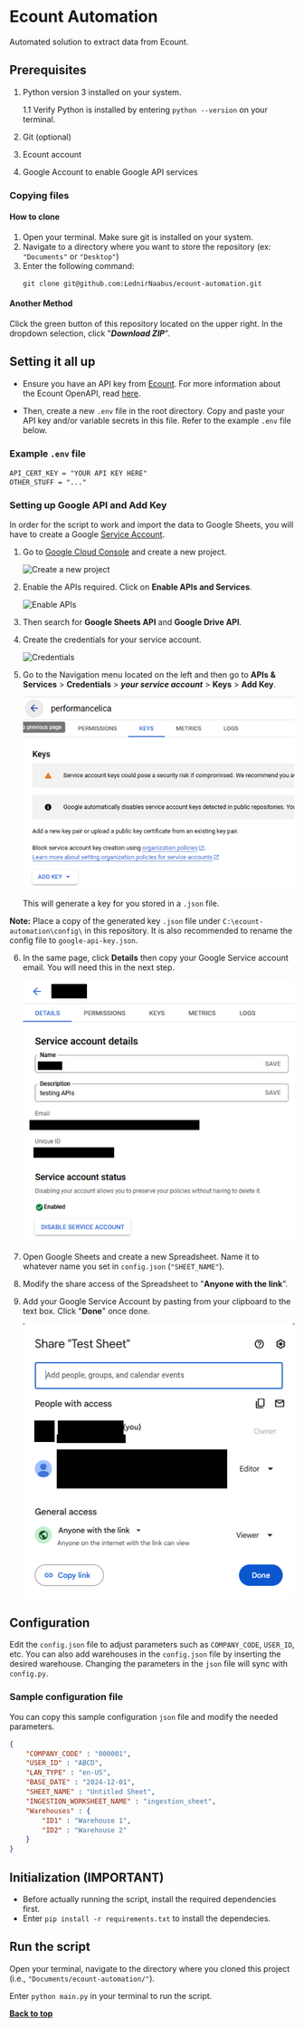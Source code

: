 # Ecount Automation
Automated solution to extract data from Ecount.

## Prerequisites
1. Python version 3 installed on your system.

    1.1 Verify Python is installed by entering `python --version` on your terminal.
 
2. Git (optional)
3. Ecount account
4. Google Account to enable Google API services

### Copying files

#### How to clone
1. Open your terminal. Make sure git is installed on your system.
2. Navigate to a directory where you want to store the repository (ex: `"Documents"` or `"Desktop"`)
3. Enter the following command:
    ```
    git clone git@github.com:LednirNaabus/ecount-automation.git
    ```

#### Another Method
Click the green button of this repository located on the upper right. In the dropdown selection, click "***Download ZIP***".

## Setting it all up
- Ensure you have an API key from [Ecount](https://login.ecount.com/Login/). For more information about the Ecount OpenAPI, read [here](https://sboapi.ecount.com/ECERP/OAPI/OAPIView?lan_type=en-PH#).

- Then, create a new `.env` file in the root directory. Copy and paste your API key and/or variable secrets in this file. Refer to the example `.env` file below.

### Example `.env` file

```
API_CERT_KEY = "YOUR API KEY HERE"
OTHER_STUFF = "..."
```

### Setting up Google API and Add Key
In order for the script to work and import the data to Google Sheets, you will have to create a Google [Service Account](https://cloud.google.com/iam/docs/service-accounts).

1. Go to [Google Cloud Console](https://console.developers.google.com/) and create a new project.

    ![Create a new project](https://cdn.analyticsvidhya.com/wp-content/uploads/2024/09/new_project.webp)

2. Enable the APIs required. Click on **Enable APIs and Services**.

    ![Enable APIs](https://cdn.analyticsvidhya.com/wp-content/uploads/2024/10/image-36.png)

3. Then search for **Google Sheets API** and **Google Drive API**.

4. Create the credentials for your service account.

    ![Credentials](https://cdn.analyticsvidhya.com/wp-content/uploads/2024/10/screenshot-from-2020-07-22-18-28-29-6708c0226aca9.webp)

5. Go to the Navigation menu located on the left and then go to **APIs & Services** > **Credentials** > *__your service account__* > **Keys** > **Add Key**.

    ![Add key](add_key.png)

    This will generate a key for you stored in a `.json` file.

**Note:** Place a copy of the generated key `.json` file under `C:\ecount-automation\config\` in this repository. It is also recommended to rename the config file to `google-api-key.json`.

6. In the same page, click **Details** then copy your Google Service account email. You will need this in the next step.

    ![Email](google_service_account.png)

7. Open Google Sheets and create a new Spreadsheet. Name it to whatever name you set in `config.json` (`"SHEET_NAME"`).

8. Modify the share access of the Spreadsheet to "**Anyone with the link**".

9. Add your Google Service Account by pasting from your clipboard to the text box. Click "**Done**" once done.

    ![Share Access](sheets_share_access.png)

## Configuration
Edit the `config.json` file to adjust parameters such as `COMPANY_CODE`, `USER_ID`, etc. You can also add warehouses in the `config.json` file by inserting the desired warehouse. Changing the parameters in the `json` file will sync with `config.py`.

### Sample configuration file

You can copy this sample configuration `json` file and modify the needed parameters.

```json
{
    "COMPANY_CODE" : "000001",
    "USER_ID" : "ABCD",
    "LAN_TYPE" : "en-US",
    "BASE_DATE" : "2024-12-01",
    "SHEET_NAME" : "Untitled Sheet",
    "INGESTION_WORKSHEET_NAME" : "ingestion_sheet",
    "Warehouses" : {
        "ID1" : "Warehouse 1",
        "ID2" : "Warehouse 2"
    }
}
```

## Initialization (IMPORTANT)
- Before actually running the script, install the required dependencies first.
- Enter `pip install -r requirements.txt` to install the dependecies.

## Run the script
Open your terminal, navigate to the directory where you cloned this project (i.e., `"Documents/ecount-automation/"`).

Enter `python main.py` in your terminal to run the script.

**[Back to top](#prerequisites)**
